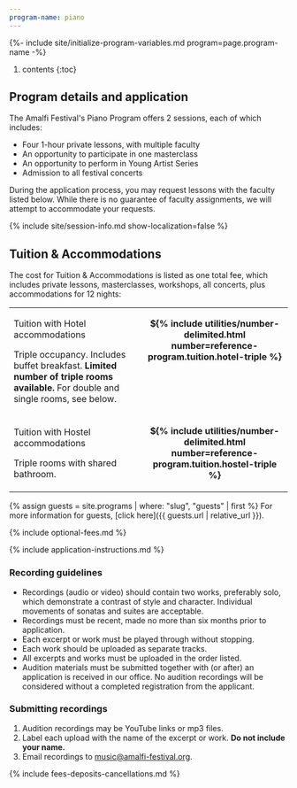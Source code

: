 ```yaml
---
program-name: piano
---
```

{%- include site/initialize-program-variables.md program=page.program-name -%}

1. contents
{:toc}

## Program details and application

The Amalfi Festival's Piano Program offers 2 sessions, each of which includes:

* Four 1-hour private lessons, with multiple faculty
* An opportunity to participate in one masterclass
* An opportunity to perform in Young Artist Series
* Admission to all festival concerts

During the application process, you may request lessons with the faculty listed below. While there is no guarantee of faculty assignments, we will attempt to accommodate your requests.

{% include site/session-info.md show-localization=false %}

## Tuition & Accommodations

The cost for Tuition & Accommodations is listed as one total fee, which includes private lessons, masterclasses, workshops, all concerts, plus accommodations for 12 nights:

<table>
    <tbody>
        <tr>
            <td>
                <p class="name">Tuition with Hotel accommodations</p>
                <p class="description">Triple occupancy. Includes buffet breakfast. <strong>Limited number of triple rooms available.</strong> For double and single rooms, see below.</p>
            </td><td class="cost" align="center" valign="top"><p><strong>${% include utilities/number-delimited.html number=reference-program.tuition.hotel-triple %}</strong></p></td>
        </tr>
        <tr>
            <td>
                <p class="name">Tuition with Hostel accommodations</p>
                <p class="description">Triple rooms with shared bathroom.</p>
            </td><td class="cost" align="center" valign="top"><p><strong>${% include utilities/number-delimited.html number=reference-program.tuition.hostel-triple %}</strong></p></td>
        </tr>
    </tbody>
</table>

{% assign guests = site.programs | where: "slug", "guests" | first %}
For more information for guests, [click here]({{ guests.url | relative_url }}).

{% include optional-fees.md %}

{% include application-instructions.md %}

### Recording guidelines

* Recordings (audio or video) should contain two works, preferably solo, which demonstrate a contrast of style and character. Individual movements of sonatas and suites are acceptable.
* Recordings must be recent, made no more than six months prior to application.
* Each excerpt or work must be played through without stopping.
* Each work should be uploaded as separate tracks.
* All excerpts and works must be uploaded in the order listed.
* Audition materials must be submitted together with (or after) an application is received in our office.  No audition recordings will be considered without a completed registration from the applicant.

### Submitting recordings

1. Audition recordings may be YouTube links or mp3 files.
1. Label each upload with the name of the excerpt or work. **Do not include your name.**
2. Email recordings to [music@amalfi-festival.org](mailto:music@amalfi-festival.org).



{% include fees-deposits-cancellations.md %}

